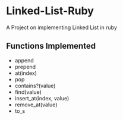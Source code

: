 # Linked-List-Ruby

A Project on implementing Linked List in ruby

## Functions Implemented

- append
- prepend
- at(index)
- pop
- contains?(value)
- find(value)
- insert_at(index, value)
- remove_at(value)
- to_s